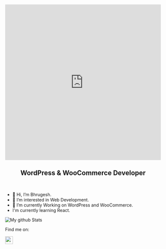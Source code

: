 <p align="center">
 <!-- <img width="100px" src="https://s.w.org/style/images/about/WordPress-logotype-wmark.png" align="center" alt="GitHub Readme Stats" /> -->
 <div style="width:100%;height:0;padding-bottom:100%;position:relative;"><iframe src="https://giphy.com/embed/fxKWgoOG9hzPPkE1oc" width="100%" height="100%" style="position:absolute" frameBorder="0" class="giphy-embed" allowFullScreen></iframe></div>
 <h2 align="center">WordPress & WooCommerce Developer</h2>
</p>

<p align="center">
  <!-- <a href="https://codecov.io/gh/bhrugesh96/github-readme-stats">
    <img src="https://codecov.io/gh/bhrugesh96/github-readme-stats/branch/master/graph/badge.svg" />
  </a> -->
 <!-- <a href="https://github.com/bhrugesh96/github-readme-stats/issues">
    <img alt="Issues" src="https://img.shields.io/github/issues/bhrugesh96/github-readme-stats?color=0088ff" />
  </a>
  <a href="https://github.com/bhrugesh96/github-readme-stats/pulls">
    <img alt="GitHub pull requests" src="https://img.shields.io/github/issues-pr/bhrugesh96/github-readme-stats?color=0088ff" />
  </a> -->
  <br />
</p>

- 👋 Hi, I’m Bhrugesh.
- 👀 I’m interested in Web Development.
- 🌱 I’m currently Working on WordPress and WooCommerce.
- I'm currently learning React.

![My github Stats](https://github-readme-stats.vercel.app/api?username=bhrugesh96&include_all_commits=true&show_icons=true&theme=flag-india&layout=compact)
<!---
bhrugesh96/bhrugesh96 is a ✨ special ✨ repository because its `README.md` (this file) appears on your GitHub profile.
You can click the Preview link to take a look at your changes.
--->

<p>Find me on:</p>
<a href="https://www.linkedin.com/in/bhrugesh-bavishi/" target="_blank"><img src="https://img.shields.io/badge/linkedin-%230077B5.svg?&style=for-the-badge&logo=linkedin&logoColor=white" height=25></a>
